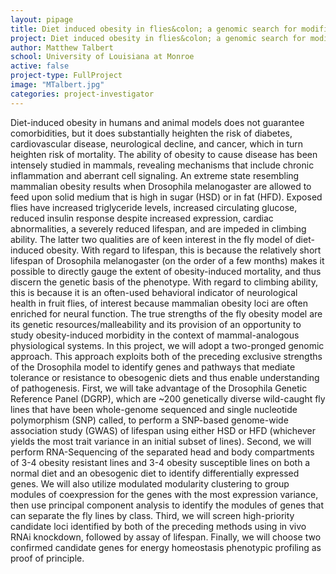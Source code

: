 ```yaml
---
layout: pipage
title: Diet induced obesity in flies&colon; a genomic search for modifiers of pathogenesis
project: Diet induced obesity in flies&colon; a genomic search for modifiers of pathogenesis
author: Matthew Talbert
school: University of Louisiana at Monroe
active: false
project-type: FullProject
image: "MTalbert.jpg"
categories: project-investigator
---
```


<p>Diet-induced obesity in humans and animal models does not guarantee comorbidities, but it does substantially heighten the risk of diabetes, cardiovascular disease, neurological decline, and cancer, which in turn heighten risk of mortality. The ability of obesity to cause disease has been intensely studied in mammals, revealing mechanisms that include chronic inflammation and aberrant cell signaling. An extreme state resembling mammalian obesity results when Drosophila melanogaster are allowed to feed upon solid medium that is high in sugar (HSD) or in fat (HFD). Exposed flies have increased triglyceride levels, increased circulating glucose, reduced insulin response despite increased expression, cardiac abnormalities, a severely reduced lifespan, and are impeded in climbing ability. The latter two qualities are of keen interest in the fly model of diet-induced obesity. With regard to lifespan, this is because the relatively short lifespan of Drosophila melanogaster (on the order of a few months) makes it possible to directly gauge the extent of obesity-induced mortality, and thus discern the genetic basis of the phenotype. With regard to climbing ability, this is because it is an often-used behavioral indicator of neurological health in fruit flies, of interest because mammalian obesity loci are often enriched for neural function. The true strengths of the fly obesity model are its genetic resources/malleability and its provision of an opportunity to study obesity-induced morbidity in the context of mammal-analogous physiological systems. In this project, we will adopt a two-pronged genomic approach. This approach exploits both of the preceding exclusive strengths of the Drosophila model to identify genes and pathways that mediate tolerance or resistance to obesogenic diets and thus enable understanding of pathogenesis. First, we will take advantage of the Drosophila Genetic Reference Panel (DGRP), which are ~200 genetically diverse wild-caught fly lines that have been whole-genome sequenced and single nucleotide polymorphism (SNP) called, to perform a SNP-based genome-wide association study (GWAS) of lifespan using either HSD or HFD (whichever yields the most trait variance in an initial subset of lines). Second, we will perform RNA-Sequencing of the separated head and body compartments of 3-4 obesity resistant lines and 3-4 obesity susceptible lines on both a normal diet and an obesogenic diet to identify differentially expressed genes. We will also utilize modulated modularity clustering to group modules of coexpression for the genes with the most expression variance, then use principal component analysis to identify the modules of genes that can separate the fly lines by class. Third, we will screen high-priority candidate loci identified by both of the preceding methods using in vivo RNAi knockdown, followed by assay of lifespan. Finally, we will choose two confirmed candidate genes for energy homeostasis phenotypic profiling as proof of principle.</p>
